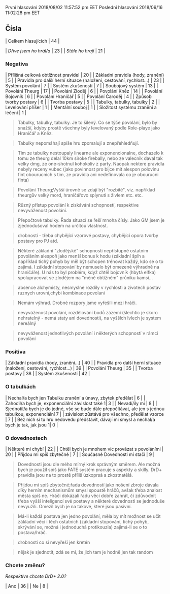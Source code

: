 První hlasování 2018/08/02 11:57:52 pm EET
Poslední hlasování 2018/09/16 11:02:28 pm EET

## Čísla
| Celkem hlasujících | 44 |

| *Dříve jsem ho hrál/a* | 23 |
| *Stále ho hraji* | 21 |

### Negativa
| Přílišná celková obtížnost pravidel | 20 |
| Základní pravidla (hody, zranění) | 5 |
| Pravidla pro další herní situace (naložení, cestování, rychlost...) | 23 |
| Systém povolání | 7 |
| Systém zkušeností | 7 |
| Soubojový systém | 13 |
| Povolání Theurg | 17 |
| Povolání Zloděj | 6 |
| Povolání Kněz | 14 |
| Povolání Bojovník | 6 |
| Povolání Hraničář | 5 |
| Povolání Čaroděj | 4 |
| Způsob tvorby postavy | 6 |
| Tvorba postavy | 5 |
| Tabulky, tabulky, tabulky | 2 |
| Levelování příšer | 1 |
| Mentální souboj | 1 |
| Složitost systému zranění a léčení | 1 |

> Tabulky, tabulky, tabulky. Je to šílený. Co se týče povolání, bylo by snažší, kdyby prostě všechny byly levelovaný podle Role-playe jako Hraničář a Kněz.

> Tabulky nepomáhají spíše hru zpomalují a znepřehledňují.

> Tim ze tabulky nestoupaly linearne ale exponencionalne, dochazelo k tomu ze theurg delal 10km siroke firebally, nebo ze valecnik daval tak velky dmg, ze one-shotnul kohokoliv z party. Naopak nektere pravidla nebyly receny vubec (jako povinnost pro bijce mit alespon polovinu fint obourucnich s tim, ze pravidla ani nedefinovala co je obourucni finta)

> Povolání Theurg;Vyšší úrovně se zdají být "rozbité", viz. například theurgův velký mord, hraničářovo splynutí s živlem etc. etc.

> Různý přístup povolání k získávání schopností, respektive nevyváženost povolání.

> Přepočtové tabulky. Řada situací se řeší mnoha čísly. Jako GM jsem je zjednodušoval hodem na určitou vlastnost.

> drobnosti - třeba chybějící vzorové postavy, chybějící opora tvorby postavy pro PJ atd.

> Některé základní "zlodějské" schopnosti nepřístupné ostatním povoláním alespoň jako menší bonus k hodu (základní šplh a například tichý pohyb by měl být schopen trénovat každý, kdo se o to zajímá. I základní stopování by nemuselo být omezené výhradně na hraničáře). U nás to byl problém, když chtěl bojovník (hbytá elfka) spolupracovat se zlodějem na "méně obtížném" průniku kamsi...

> absence alchymisty, nesmyslne rozdily v rychlosti a zivotech postav ruznych urovni,chybi kombinace povolani

> Nemám výhrad. Drobné rozpory jsme vyřešili mezi hráči.

> nevyváženost povolání, rozdělování bodů zázemí (šlechtic je skoro nehratelný - nemá staty ani dovednosti), na vyšších lvlech je system nereálný

> nevyváženost jednotlivých povolání i některých schopností v rámci povolání

### Positiva
| Základní pravidla (hody, zranění...) | 40 |
| Pravidla pro další herní situace (naložení, cestování, rychlost...) | 39 |
| Povolání Theurg | 35 |
| Tvorba postavy | 38 |
| Systém zkušeností | 42 |

### O tabulkách
| Nechal/a bych jen Tabulku zranění a únavy, zbytek předělat | 6 |
| Zahodil/a bych je, exponenciální závislost také 1| 3 |
| Nevadí/ily mi | 8 |
| Sjednotil/a bych je do jedné, vše se bude dále přepočítávat, ale jen s jednou tabulkou, exponenciální 7 |
| závislost zůstává pro všechno, předělat vzorce | 7 |
| Bez nich si tu hru nedovedu představit, dávají mi smysl a nechal/a bych je tak, jak jsou 1| 0 |

### O dovednostech
| Některé mi chybí | 22 |
| Chtěl bych je mnohem víc provázat s povoláními | 20 |
| Přijdou mi spíš zbytečné | 7 |
| Současné Dovednosti mi stačí | 9 |

> Dovednosti jsou dle mého mírný krok správným směrem. Ale možná bych je použil spíš jako FATE systém pracuje s aspekty a skilly. DrD+ pravidla jsou na to prostě příliš úzkoprsá a zkostnatělá.

> Přijdou mi spíš zbytečné;řada dovedností jako nošení zbroje dávala díky herním mechanismům smysl spoustě hráčů, avšak třeba znalost města spíš ne. Hráči dokázali řadu věci dobře zahrát, či zdůvodnit třeba vyšší inteligencí své postavy a některé dovednosti se jednoduše nevyužili. Omezil bych je na takové, které jsou pasivní.

> Má-li každá postava jen jedno povolání, měla by mít možnost se učit základní věci i těch ostatních (základní stopování, tichý pohyb, skrývání se, možná i jednoduchá protikouzla) zajímá-li se o to postava/hráč.

> drobnosti co si nevyřeší jen kretén

> nějak je sjednotit, zdá se mi, že jich tam je hodně jen tak random

### Chcete změnu?

*Respektive chcete DrD+ 2.0?*

| Ano | 36 |
| Ne | 8 |